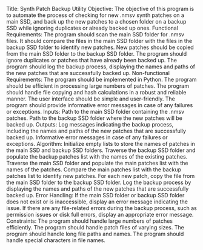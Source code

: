 Title: Synth Patch Backup Utility
Objective: The objective of this program is to automate the process of checking for new .nmsv synth patches on a main SSD, and back up the new patches to a chosen folder on a backup SSD while ignoring duplicates or already backed up ones.
Functional Requirements:
The program should scan the main SSD folder for .nmsv files.
It should compare the files in the main SSD folder with the files in the backup SSD folder to identify new patches.
New patches should be copied from the main SSD folder to the backup SSD folder.
The program should ignore duplicates or patches that have already been backed up.
The program should log the backup process, displaying the names and paths of the new patches that are successfully backed up.
Non-functional Requirements:
The program should be implemented in Python.
The program should be efficient in processing large numbers of patches.
The program should handle file copying and hash calculations in a robust and reliable manner.
The user interface should be simple and user-friendly.
The program should provide informative error messages in case of any failures or exceptions.
Inputs:
Path to the main SSD folder containing the .nmsv patches.
Path to the backup SSD folder where the new patches will be backed up.
Outputs:
Log messages indicating the backup process, including the names and paths of the new patches that are successfully backed up.
Informative error messages in case of any failures or exceptions.
Algorithm:
Initialize empty lists to store the names of patches in the main SSD and backup SSD folders.
Traverse the backup SSD folder and populate the backup patches list with the names of the existing patches.
Traverse the main SSD folder and populate the main patches list with the names of the patches.
Compare the main patches list with the backup patches list to identify new patches.
For each new patch, copy the file from the main SSD folder to the backup SSD folder.
Log the backup process by displaying the names and paths of the new patches that are successfully backed up.
Error Handling:
If the main SSD folder or backup SSD folder does not exist or is inaccessible, display an error message indicating the issue.
If there are any file-related errors during the backup process, such as permission issues or disk full errors, display an appropriate error message.
Constraints:
The program should handle large numbers of patches efficiently.
The program should handle patch files of varying sizes.
The program should handle long file paths and names.
The program should handle special characters in file names.
